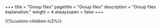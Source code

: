 +++
title = "Group files"
pagetitle = "Group files"
description = "Group files explanation."
weight = 4
alwaysopen = false
+++

{{%custom-children-lv2%}}